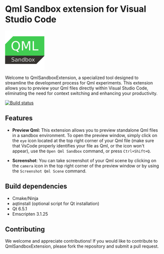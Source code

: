 # Qml Sandbox extension for Visual Studio Code

![Logo](resources/logo.png)

Welcome to QmlSandboxExtension, a specialized tool designed to streamline
the development process for Qml experiments. This extension allows you
to preview your Qml files directly within Visual Studio Code, eliminating
the need for context switching and enhancing your productivity.

[![Build status](https://github.com/SavenkovIgor/QmlSandboxExtension/actions/workflows/Build.yml/badge.svg)](https://github.com/SavenkovIgor/QmlSandboxExtension/actions/workflows/Build.yml)

## Features

- **Preview Qml:** This extension allows you to preview standalone Qml files in
a sandbox environment. To open the preview window, simply click on
the `eye` icon located at the top right corner of your Qml file
(make sure that VsCode properly identifies your file as Qml, or the icon won't appear),
use the `Open Qml Sandbox` command, or press `Ctrl+Shift+Q`.

- **Screenshot**: You can take screenshot of your Qml scene by clicking on the
`camera` icon in the top right corner of the preview window or by using
the `Screenshot Qml Scene` command.

## Build dependencies

- Cmake/Ninja
- aqtinstall (optional script for Qt installation)
- Qt 6.5.1
- Emscripten 3.1.25

## Contributing

We welcome and appreciate contributions! If you would like to contribute to
QmlSandboxExtension, please fork the repository and submit a pull request.
